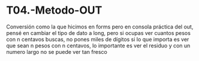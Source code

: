 # T04.-Metodo-OUT
Conversión como la que hicimos en forms pero en consola
práctica del out, pensé en cambiar el tipo de dato a long, pero si ocupas ver cuantos
pesos con n centavos buscas, no pones miles de dígitos si lo que importa es ver que sean
n pesos con n centavos, lo importante es ver el residuo y con un numero largo no se puede ver tan fresco

